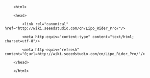 <!DOCTYPE html>
        <html>
        <head>
            <link rel="canonical" href="http://wiki.seeedstudio.com/cn/Lipo_Rider_Pro/"/>
            <meta http-equiv="content-type" content="text/html; charset=utf-8"/>
            <meta http-equiv="refresh" content="0;url=http://wiki.seeedstudio.com/cn/Lipo_Rider_Pro/"/>
        </head>
        </html>